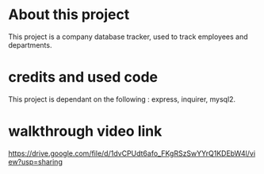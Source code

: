 # About this project
This project is a company database tracker, used to track employees and departments.

# credits and used code 
This project is dependant on the following :  express, inquirer, mysql2.

# walkthrough video link
https://drive.google.com/file/d/1dvCPUdt6afo_FKgRSzSwYYrQ1KDEbW4l/view?usp=sharing


